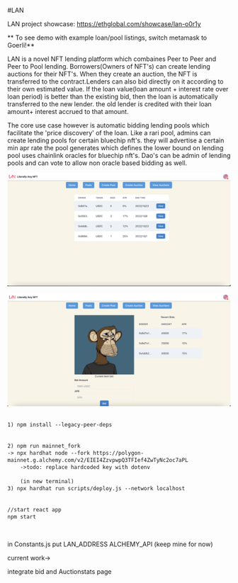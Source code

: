 #LAN

LAN project showcase: https://ethglobal.com/showcase/lan-o0r1y


** To see demo with example loan/pool listings, switch metamask to Goerli!**



LAN is a novel NFT lending platform which combaines Peer to Peer and Peer to Pool lending. Borrowers(Owners of NFT's) can create lending auctions for their NFT's. When they create an auction, the NFT is transferred to the contract.Lenders can also bid directly on it according to their own estimated value. If the loan value(loan amount + interest rate over loan period) is better than the existing bid, then the loan is automatically transferred to the new lender. the old lender is credited with their loan amount+ interest accrued to that amount.

The core use case however is automatic bidding lending pools which facilitate the 'price discovery' of the loan.
Like a rari pool, admins can create lending pools for certain bluechip nft's. they will advertise a certain min apr rate the pool generates which defines the lower bound on 
lending pool uses chainlink oracles for bluechip nft's. Dao's can be admin of lending pools and can vote to allow non oracle based bidding as well.


![Alt text](https://github.com/AustinRamos/LAN/blob/main/public/auctions.png "List of Current Auctions")

![Alt text](https://github.com/AustinRamos/LAN/blob/main/public/auction.png "Example NFT Auction with bidding.")



```shell

1) npm install --legacy-peer-deps

 
2) npm run mainnet_fork 
-> npx hardhat node --fork https://polygon-mainnet.g.alchemy.com/v2/EIEI4ZzvpwpQ3TFIef4ZwTyNc2oc7aPL
    ->todo: replace hardcoded key with dotenv

    (in new terminal)
3) npx hardhat run scripts/deploy.js --network localhost 


//start react app
npm start



```


in Constants.js put
LAN_ADDRESS
ALCHEMY_API (keep mine for now)



current work->

integrate bid and Auctionstats page